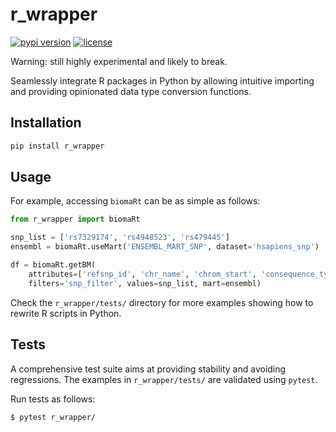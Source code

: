 # r_wrapper

[![pypi version](https://img.shields.io/pypi/v/r_wrapper.svg)](https://pypi.org/project/r_wrapper/)
[![license](https://img.shields.io/pypi/l/r_wrapper.svg)](https://pypi.org/project/r_wrapper/)

Warning: still highly experimental and likely to break.

Seamlessly integrate R packages in Python by allowing intuitive importing and providing opinionated data type conversion functions.


## Installation

```bash
pip install r_wrapper
```


## Usage

For example, accessing `biomaRt` can be as simple as follows:
```python
from r_wrapper import biomaRt

snp_list = ['rs7329174', 'rs4948523', 'rs479445']
ensembl = biomaRt.useMart('ENSEMBL_MART_SNP', dataset='hsapiens_snp')

df = biomaRt.getBM(
    attributes=['refsnp_id', 'chr_name', 'chrom_start', 'consequence_type_tv'],
    filters='snp_filter', values=snp_list, mart=ensembl)
```

Check the `r_wrapper/tests/` directory for more examples showing how to rewrite R scripts in Python.


## Tests

A comprehensive test suite aims at providing stability and avoiding regressions.
The examples in `r_wrapper/tests/` are validated using `pytest`.

Run tests as follows:
```bash
$ pytest r_wrapper/
```
